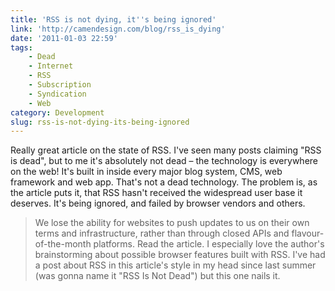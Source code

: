 ```yaml
---
title: 'RSS is not dying, it''s being ignored'
link: 'http://camendesign.com/blog/rss_is_dying'
date: '2011-01-03 22:59'
tags:
    - Dead
    - Internet
    - RSS
    - Subscription
    - Syndication
    - Web
category: Development
slug: rss-is-not-dying-its-being-ignored
---
```


Really great article on the state of RSS. I've seen many posts claiming "RSS is dead", but to me it's absolutely not dead – the technology is everywhere on the web! It's built in inside every major blog system, CMS, web framework and web app. That's not a dead technology. The problem is, as the article puts it, that RSS hasn't received the widespread user base it deserves. It's being ignored, and failed by browser vendors and others.

> We lose the ability for websites to push updates to us on their own terms and infrastructure, rather than through closed APIs and flavour-of-the-month platforms.
Read the article. I especially love the author's brainstorming about possible browser features built with RSS. I've had a post about RSS in this article's style in my head since last summer (was gonna name it "RSS Is Not Dead") but this one nails it.
